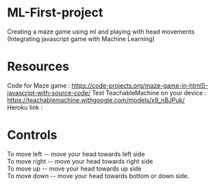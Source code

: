 # ML-First-project
Creating a maze game using ml and playing with head movements<br/>
(Integrating javascript game with Machine Learning)

# Resources 
Code for Maze game : https://code-projects.org/maze-game-in-html5-javascript-with-source-code/
Test TeachableMachine on your device : https://teachablemachine.withgoogle.com/models/x9_nBJPuk/ <br/>
Heroku link : 

# Controls 
To move left -- move your head towards  left side<br/>
To move right -- move your head towards right side<br/>
To move up -- move your head towards up side<br/>
To move down -- move your head towards bottom or down side.<br/>
